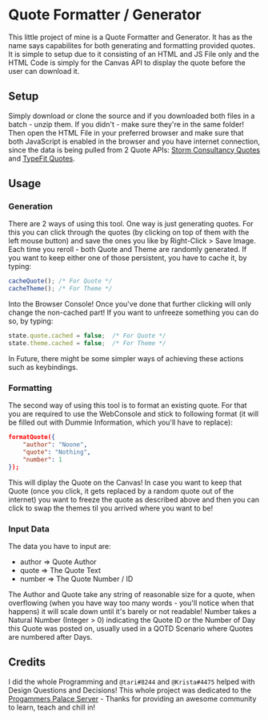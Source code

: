 # Quote Formatter / Generator

This little project of mine is a Quote Formatter and Generator. It has as the name says capabilites for both generating and formatting provided quotes. It is simple to setup due to it consisting of an HTML and JS File only and the HTML Code is simply for the Canvas API to display the quote before the user can download it.

## Setup

Simply download or clone the source and if you downloaded both files in a batch - unzip them. If you didn't - make sure they're in the same folder! Then open the HTML File in your preferred browser and make sure that both JavaScript is enabled in the browser and you have internet connection, since the data is being pulled from 2 Quote APIs: [Storm Consultancy Quotes](http://quotes.stormconsultancy.co.uk) and [TypeFit Quotes](https://type.fit/api/quotes).

## Usage
### Generation
There are 2 ways of using this tool. One way is just generating quotes. For this you can click through the quotes (by clicking on top of them with the left mouse button) and save the ones you like by Right-Click > Save Image. Each time you reroll - both Quote and Theme are randomly generated. If you want to keep either one of those persistent, you have to cache it, by typing:  
```js
cacheQuote(); /* For Quote */  
cacheTheme(); /* For Theme */  
```  
Into the Browser Console! Once you've done that further clicking will only change the non-cached part! If you want to unfreeze something you can do so, by typing:  
```js
state.quote.cached = false;  /* For Quote */  
state.theme.cached = false;  /* For Theme */  
```  
In Future, there might be some simpler ways of achieving these actions such as keybindings.  

### Formatting
The second way of using this tool is to format an existing quote. For that you are required to use the WebConsole and stick to following format (it will be filled out with Dummie Information, which you'll have to replace):
```json
formatQuote({  
	"author": "Noone",  
	"quote": "Nothing",  
	"number": 1  
});  
```

This will diplay the Quote on the Canvas! In case you want to keep that Quote (once you click, it gets replaced by a random quote out of the internet) you want to freeze the quote as described above and then you can click to swap the themes til you arrived where you want to be!

### Input Data

The data you have to input are:  
- author => Quote Author  
- quote => The Quote Text  
- number => The Quote Number / ID  

The Author and Quote take any string of reasonable size for a quote, when overflowing (when you have way too many words - you'll notice when that happens) it will scale down until it's barely or not readable! Number takes a Natural Number (Integer > 0) indicating the Quote ID or the Number of Day this Quote was posted on, usually used in a QOTD Scenario where Quotes are numbered after Days.

## Credits

I did the whole Programming and `@tari#8244` and `@Krista#4475` helped with Design Questions and Decisions! This whole project was dedicated to the [Progammers Palace Server](http://www.programmerspalace.com) - Thanks for providing an awesome community to learn, teach and chill in!
